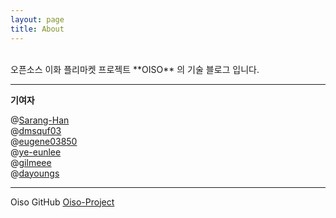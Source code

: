```yaml
---
layout: page
title: About
---
```


<br>
오픈소스 이화 플리마켓 프로젝트 **OISO** 의 기술 블로그 입니다.
<br>

---

**기여자** <br>

@[Sarang-Han](https://github.com/Sarang-Han) <br>
@[dmsquf03](https://github.com/dmsquf03)<br>
@[eugene03850](https://github.com/eugene03850) <br>
@[ye-eunlee](https://github.com/ye-eunlee)<br>
@[gilmeee](https://github.com/gilmeee) <br>
@[dayoungs](https://github.com/dayoungs) <br>

---

Oiso GitHub [Oiso-Project](https://github.com/Sarang-Han/Oiso) <br>

